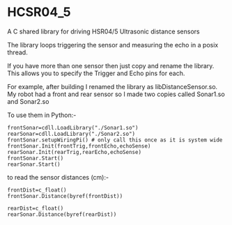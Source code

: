 # HCSR04_5
A C shared library for driving HSR04/5 Ultrasonic distance sensors

The library loops triggering the sensor and measuring the echo in a posix thread.

If you have more than one sensor then just copy and rename the library. This allows you to specify the Trigger and Echo pins for each.

For example, after building I renamed the library as libDistanceSensor.so. My robot had a front and rear sensor so I made two copies called Sonar1.so and Sonar2.so

To use them in Python:-

```
frontSonar=cdll.LoadLibrary("./Sonar1.so")
rearSonar=cdll.LoadLibrary("./Sonar2.so")
frontSonar.setupWiringPi() # only call this once as it is system wide
frontSonar.Init(frontTrig,frontEcho,echoSense)
rearSonar.Init(rearTrig,rearEcho,echoSense)
frontSonar.Start()
rearSonar.Start()
```

to read the sensor distances (cm):-

```
frontDist=c_float()
frontSonar.Distance(byref(frontDist))

rearDist=c_float()
rearSonar.Distance(byref(rearDist))

```
